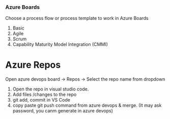 <h3>Azure Boards</h3>
Choose a process flow or process template to work in Azure Boards<br>
<ol>
<li>Basic</li>
<li>Agile</li>
<li>Scrum</li>
<li>Capability Maturity Model Integration (CMMI)</li>
</ol>

# Azure Repos

Open azure devops board -> Repos -> Select the repo name from dropdown
1. Open the repo in visual studio code.
2. Add files /changes to the repo
3. git add, commit in VS Code
4. copy paste git push command from azure devops & merge. (It may ask password, you canm generate in azure devops)


